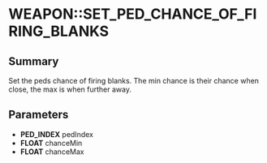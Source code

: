 # WEAPON::SET_PED_CHANCE_OF_FIRING_BLANKS

## Summary
Set the peds chance of firing blanks.  The min chance is their chance when close, the max is when further away.

## Parameters
* **PED_INDEX** pedIndex
* **FLOAT** chanceMin
* **FLOAT** chanceMax